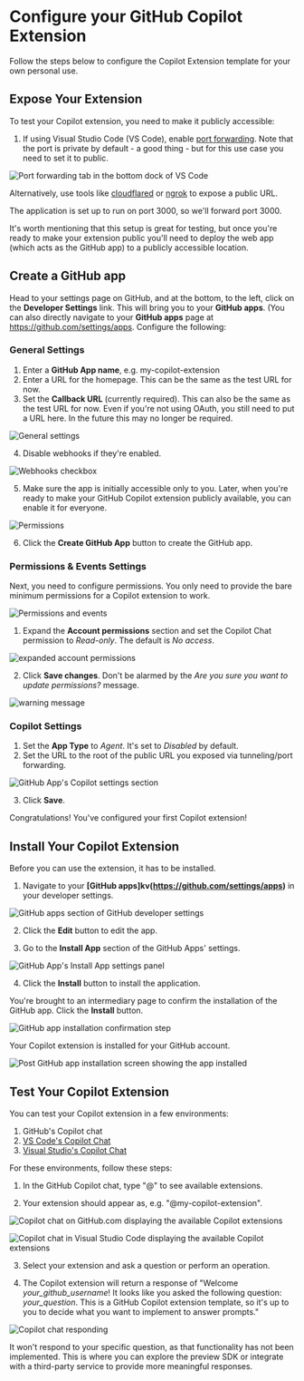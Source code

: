 # Configure your GitHub Copilot Extension

Follow the steps below to configure the Copilot Extension template for your own personal use.

## Expose Your Extension

To test your Copilot extension, you need to make it publicly accessible:

1. If using Visual Studio Code (VS Code), enable [port forwarding](https://code.visualstudio.com/docs/editor/port-forwarding). Note that the port is private by default - a good thing - but for this use case you need to set it to public.

![Port forwarding tab in the bottom dock of VS Code](./images/port_forwarding.png)

Alternatively, use tools like [cloudflared](https://developers.cloudflare.com/cloudflare-one/connections/connect-networks/get-started/create-local-tunnel/) or [ngrok](https://ngrok.com/) to expose a public URL.

The application is set up to run on port 3000, so we'll forward port 3000.

It's worth mentioning that this setup is great for testing, but once you're ready to make your extension public you'll need to deploy the web app (which acts as the GitHub app) to a publicly accessible location.

## Create a GitHub app

Head to your settings page on GitHub, and at the bottom, to the left, click on the **Developer Settings** link. This will bring you to your **GitHub apps**. (You can also directly navigate to your **GitHub apps** page at https://github.com/settings/apps. Configure the following:

### General Settings

1. Enter a **GitHub App name**, e.g. my-copilot-extension
2. Enter a URL for the homepage. This can be the same as the test URL for now.
3. Set the **Callback URL** (currently required). This can also be the same as the test URL for now. Even if you're not using OAuth, you still need to put a URL here. In the future this may no longer be required.

![General settings](./images/general_settings.png)

4. Disable webhooks if they're enabled.

![Webhooks checkbox](./images/webhooks.png)

5. Make sure the app is initially accessible only to you. Later, when you're ready to make your GitHub Copilot extension publicly available, you can enable it for everyone.

![Permissions](./images/permissions.png)

6. Click the **Create GitHub App** button to create the GitHub app.

### Permissions & Events Settings

Next, you need to configure permissions. You only need to provide the bare minimum permissions for a Copilot extension to work.

![Permissions and events](./images/permissions_and_events.png)

1. Expand the **Account permissions** section and set the Copilot Chat permission to *Read-only*. The default is *No access*.

![expanded account permissions](./images/account_permissions.png)

2. Click **Save changes**. Don't be alarmed by the *Are you sure you want to update permissions?* message.

![warning message](./images/warning.png)

### Copilot Settings

1. Set the **App Type** to *Agent*. It's set to *Disabled* by default.
2. Set the URL to the root of the public URL you exposed via tunneling/port forwarding.

![GitHub App's Copilot settings section](./images/github_apps.png)

3. Click **Save**.

Congratulations! You've configured your first Copilot extension!

## Install Your Copilot Extension

Before you can use the extension, it has to be installed.

1. Navigate to your **[GitHub apps]kv(https://github.com/settings/apps)** in your developer settings.

![GitHub apps section of GitHub developer settings](./images/github_apps_2.png)

2. Click the **Edit** button to edit the app.

3. Go to the **Install App** section of the GitHub Apps' settings.

![GitHub App's Install App settings panel](./images/install_copilot.png)

4. Click the **Install** button to install the application.

You're brought to an intermediary page to confirm the installation of the GitHub app. Click the **Install** button.

![GitHub app installation confirmation step](./images/confirm.png)

Your Copilot extension is installed for your GitHub account.

![Post GitHub app installation screen showing the app installed](./images/confirmed.png)

## Test Your Copilot Extension

You can test your Copilot extension in a few environments:

1. GitHub's Copilot chat
2. [VS Code's Copilot Chat](https://marketplace.visualstudio.com/items?itemName=VisualStudioExptTeam.VSGitHubCopilot)
3. [Visual Studio's Copilot Chat](https://learn.microsoft.com/en-us/visualstudio/ide/visual-studio-github-copilot-chat?view=vs-2022)

For these environments, follow these steps:

1. In the GitHub Copilot chat, type "@" to see available extensions.

2. Your extension should appear as, e.g. "@my-copilot-extension".

![Copilot chat on GitHub.com displaying the available Copilot extensions](./images/test.png)

![Copilot chat in Visual Studio Code displaying the available Copilot extensions](./images/extensions.png)

3. Select your extension and ask a question or perform an operation.

4. The Copilot extension will return a response of "Welcome *your_github_username*! It looks like you asked the following question: *your_question*. This is a GitHub Copilot extension template, so it's up to you to decide what you want to implement to answer prompts."


![Copilot chat responding](./images/vs_code.png)

It won't respond to your specific question, as that functionality has not been implemented. This is where you can explore the preview SDK or integrate with a third-party service to provide more meaningful responses.
